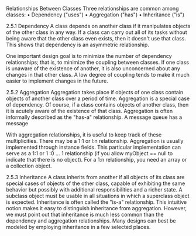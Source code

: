 Relationships Between Classes
Three relationships are common among classes:
• Dependency ("uses")
• Aggregation ("has")
• Inheritance ("is")

2.5.1 Dependency
A class depends on another class if it manipulates objects of the other class in any way.
If a class can carry out all of its tasks without being aware that the other class even exists, then it doesn't use that class.
This shows that dependency is an asymmetric relationship.

One important design goal is to minimize the number of dependency relationships; that is, to minimize the coupling between classes.
If one class is unaware of the existence of another, it is also unconcerned about any changes in that other class.
A low degree of coupling tends to make it much easier to implement changes in the future.

2.5.2 Aggregation
Aggregation takes place if objects of one class contain objects of another class over a period of time.
Aggregation is a special case of dependency. Of course, if a class contains objects of another class, then it is acutely aware of the existence of that class. Aggregation is often informally described as the "has-a" relationship. A message queue has a message

With aggregation relationships, it is useful to keep track of these multiplicities. There may be a 1:1 or l:n relationship.
Aggregation is usually implemented through instance fields. This particular implementation can serve as a 1:1 or 1 :0 ... 1 relationship (if you allow myObject == null to indicate that there is no object).
For a 1:n relationship, you need an array or a collection object.

2.5.3 Inheritance
A class inherits from another if all objects of its class are special cases of objects of the other class, capable of exhibiting the same behavior but possibly with additional responsibilities and a richer state.
A subclass object must be usable in all situations in which a superclass object is expected.
Inheritance is often called the "is-a" relationship. This intuitive notion makes it easy to distinguish inheritance from aggregation. However, we must point out that inheritance is much less common than the dependency and aggregation relationships. Many designs can best be modeled by employing inheritance in a few selected places.
